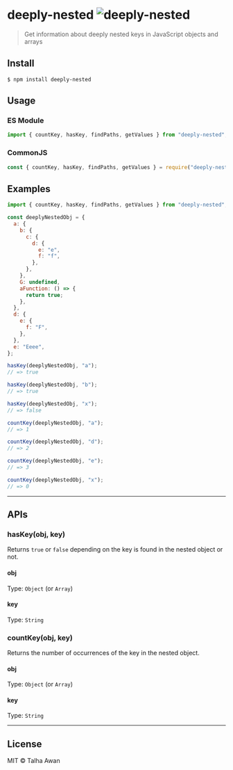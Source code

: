 [//]: # "The code structure for the repo: https://pauloe-me.medium.com/typescript-npm-package-publishing-a-beginners-guide-40b95908e69c"

# deeply-nested ![deeply-nested](https://github.com/TalhaAwan/deeply-nested/actions/workflows/build.yml/badge.svg)

> Get information about deeply nested keys in JavaScript objects and arrays

## Install

```
$ npm install deeply-nested
```

## Usage

### ES Module

```js
import { countKey, hasKey, findPaths, getValues } from "deeply-nested";
```

### CommonJS

```js
const { countKey, hasKey, findPaths, getValues } = require("deeply-nested");
```

## Examples

```js
import { countKey, hasKey, findPaths, getValues } from "deeply-nested";

const deeplyNestedObj = {
  a: {
    b: {
      c: {
        d: {
          e: "e",
          f: "f",
        },
      },
    },
    G: undefined,
    aFunction: () => {
      return true;
    },
  },
  d: {
    e: {
      f: "F",
    },
  },
  e: "Eeee",
};

hasKey(deeplyNestedObj, "a");
// => true

hasKey(deeplyNestedObj, "b");
// => true

hasKey(deeplyNestedObj, "x");
// => false

countKey(deeplyNestedObj, "a");
// => 1

countKey(deeplyNestedObj, "d");
// => 2

countKey(deeplyNestedObj, "e");
// => 3

countKey(deeplyNestedObj, "x");
// => 0
```

---

## APIs

### hasKey(obj, key)

Returns `true` or `false` depending on the key is found in the nested object or not.

#### obj

Type: `Object` (or `Array`)

#### key

Type: `String`

### countKey(obj, key)

Returns the number of occurrences of the key in the nested object.

#### obj

Type: `Object` (or `Array`)

#### key

Type: `String`

---

## License

MIT © Talha Awan
